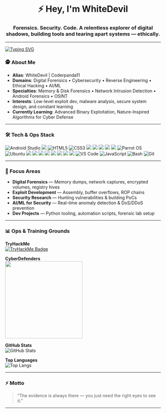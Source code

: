<h1 align="center">⚡ Hey, I'm WhiteDevil</h1>
<h3 align="center">
Forensics. Security. Code.  
A relentless explorer of digital shadows, building tools and tearing apart systems — ethically.
</h3>

---
[![Typing SVG](https://readme-typing-svg.herokuapp.com?color=%2300FF00&center=true&vCenter=true&width=900&lines=Digital+Forensics+Specialist;Cybersecurity+Researcher;Reverse+Engineer;AI+for+Cyber+Defense;Always+Learning%2C+Always+Hunting)](https://git.io/typing-svg)



### 🕵️ About Me
- **Alias**: WhiteDevil | Coderpanda11  
- **Domains**: Digital Forensics • Cybersecurity • Reverse Engineering • Ethical Hacking • AI/ML  
- **Specialties**: Memory & Disk Forensics • Network Intrusion Detection • Android Forensics • OSINT  
- **Interests**: Low-level exploit dev, malware analysis, secure system design, and constant learning 
- **Currently Learning**: Advanced Binary Exploitation, Nature-Inspired Algorithms for Cyber Defense

---

### 🛠 Tech & Ops Stack
<p>
  <img src="https://img.shields.io/badge/Android_Studio-7CFC00?style=for-the-badge&logo=androidstudio&color=000000" alt="Android Studio"/>
  <img src="https://img.shields.io/badge/Python-3776AB?logo=python&logoColor=white&style=for-the-badge" />
  <img src="https://img.shields.io/badge/HTML5-5D4B6C?style=for-the-badge&logo=html5&color=000000" alt="HTML5" />
  <img src="https://img.shields.io/badge/CSS3-2965F1?style=for-the-badge&logo=css3&color=000000" alt="CSS3" /> 
  <img src="https://img.shields.io/badge/C%2B%2B-00599C?logo=cplusplus&logoColor=white&style=for-the-badge" />
  <img src="https://img.shields.io/badge/Java-007396?logo=java&logoColor=white&style=for-the-badge" />
  <img src="https://img.shields.io/badge/Linux-FCC624?logo=linux&logoColor=black&style=for-the-badge" />
  <img src="https://img.shields.io/badge/Kali_Linux-557C94?logo=kali-linux&logoColor=white&style=for-the-badge" />
  <img src="https://img.shields.io/badge/Parrot_OS-2E8E8F?logo=parrot&logoColor=white&style=for-the-badge" />
  <img src="https://img.shields.io/badge/Parrot_OS-2E8E8F?style=for-the-badge&logo=parrot&color=000000" alt="Parrot OS" /> 
  <img src="https://img.shields.io/badge/Ubuntu-E95420?style=for-the-badge&logo=ubuntu&color=000000" alt="Ubuntu" />
  <img src="https://img.shields.io/badge/Burp_Suite-FF6633?logo=burp-suite&logoColor=white&style=for-the-badge" />
  <img src="https://img.shields.io/badge/Metasploit-008C8C?logo=metasploit&logoColor=white&style=for-the-badge" />
  <img src="https://img.shields.io/badge/Wireshark-1679A7?logo=wireshark&logoColor=white&style=for-the-badge" />
  <img src="https://img.shields.io/badge/Autopsy-0A84FF?style=for-the-badge" />
  <img src="https://img.shields.io/badge/FTK_Imager-9933CC?style=for-the-badge" />
  <img src="https://img.shields.io/badge/Docker-2496ED?logo=docker&logoColor=white&style=for-the-badge" />
  <img src="https://img.shields.io/badge/MongoDB-47A248?logo=mongodb&logoColor=white&style=for-the-badge" />
  <img src="https://img.shields.io/badge/AWS-232F3E?logo=amazon-aws&logoColor=white&style=for-the-badge" />
  <img src="https://img.shields.io/badge/VS_Code-007ACC?style=for-the-badge&logo=visual-studio-code&color=000000" alt="VS Code" />
  <img src="https://img.shields.io/badge/JavaScript-F7DF1E?style=for-the-badge&logo=javascript&color=000000" alt="JavaScript" />
  <img src="https://img.shields.io/badge/Bash-4EAA25?style=for-the-badge&logo=gnu-bash&color=000000" alt="Bash" />
  <img src="https://img.shields.io/badge/Git-F05032?style=for-the-badge&logo=git&color=000000" alt="Git" />

</p>

---

### 🧠 Focus Areas
- **Digital Forensics** — Memory dumps, network captures, encrypted volumes, registry hives  
- **Exploit Development** — Assembly, buffer overflows, ROP chains  
- **Security Research** — Hunting vulnerabilities & building PoCs  
- **AI/ML for Security** — Real-time anomaly detection & DoS/DDoS prevention  
- **Dev Projects** — Python tooling, automation scripts, forensic lab setup

---

### 📊 Ops & Training Grounds
**TryHackMe**  
[![TryHackMe Badge](https://tryhackme-badges.s3.amazonaws.com/coderpanda11.png?updated=20250909)](https://tryhackme.com/p/coderpanda11)  

**CyberDefenders**  
<img src="https://cyberdefenders-storage.s3.me-central-1.amazonaws.com/profile-badges/Coderpanda11.png" width="250" />  

**GitHub Stats**  
![GitHub Stats](https://github-readme-stats.vercel.app/api?username=coderpanda11&show_icons=true&theme=tokyonight)  

**Top Languages**  
![Top Langs](https://github-readme-stats.vercel.app/api/top-langs/?username=coderpanda11&layout=compact&theme=tokyonight)

---

### ⚡ Motto
> “The evidence is always there — you just need the right eyes to see it.”

---
